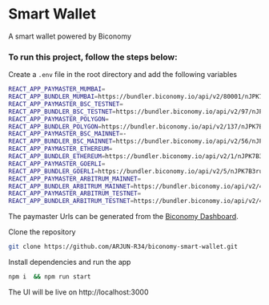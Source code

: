 # Smart Wallet

A smart wallet powered by Biconomy

### To run this project, follow the steps below:

Create a `.env` file in the root directory and add the following variables

```bash
REACT_APP_PAYMASTER_MUMBAI=
REACT_APP_BUNDLER_MUMBAI=https://bundler.biconomy.io/api/v2/80001/nJPK7B3ru.dd7f7861-190d-41bd-af80-6877f74b8f44
REACT_APP_PAYMASTER_BSC_TESTNET=
REACT_APP_BUNDLER_BSC_TESTNET=https://bundler.biconomy.io/api/v2/97/nJPK7B3ru.dd7f7861-190d-41bd-af80-6877f74b8f44
REACT_APP_PAYMASTER_POLYGON=
REACT_APP_BUNDLER_POLYGON=https://bundler.biconomy.io/api/v2/137/nJPK7B3ru.dd7f7861-190d-41bd-af80-6877f74b8f44
REACT_APP_PAYMASTER_BSC_MAINNET=-
REACT_APP_BUNDLER_BSC_MAINNET=https://bundler.biconomy.io/api/v2/56/nJPK7B3ru.dd7f7861-190d-41bd-af80-6877f74b8f44
REACT_APP_PAYMASTER_ETHEREUM=
REACT_APP_BUNDLER_ETHEREUM=https://bundler.biconomy.io/api/v2/1/nJPK7B3ru.dd7f7861-190d-41bd-af80-6877f74b8f44
REACT_APP_PAYMASTER_GOERLI=
REACT_APP_BUNDLER_GOERLI=https://bundler.biconomy.io/api/v2/5/nJPK7B3ru.dd7f7861-190d-41bd-af80-6877f74b8f44
REACT_APP_PAYMASTER_ARBITRUM_MAINNET=
REACT_APP_BUNDLER_ARBITRUM_MAINNET=https://bundler.biconomy.io/api/v2/42161/nJPK7B3ru.dd7f7861-190d-41bd-af80-6877f74b8f44
REACT_APP_PAYMASTER_ARBITRUM_TESTNET=
REACT_APP_BUNDLER_ARBITRUM_TESTNET=https://bundler.biconomy.io/api/v2/421613/nJPK7B3ru.dd7f7861-190d-41bd-af80-6877f74b8f44
```

The paymaster Urls can be generated from the [Biconomy Dashboard](https://dashboard.biconomy.io).


Clone the repository
```bash
git clone https://github.com/ARJUN-R34/biconomy-smart-wallet.git
```

Install dependencies and run the app
```bash
npm i  && npm run start
```

The UI will be live on http://localhost:3000